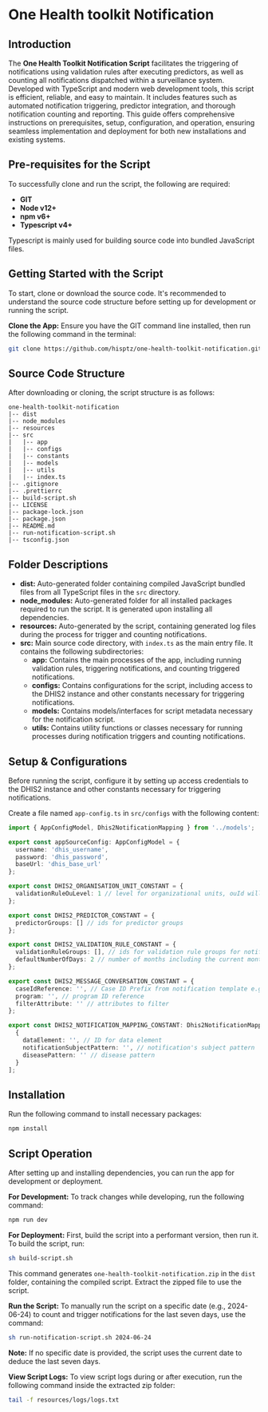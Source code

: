 # One Health toolkit Notification

## Introduction
The **One Health Toolkit Notification Script** facilitates the triggering of notifications using validation rules after executing predictors, as well as counting all notifications dispatched within a surveillance system. Developed with TypeScript and modern web development tools, this script is efficient, reliable, and easy to maintain. It includes features such as automated notification triggering, predictor integration, and thorough notification counting and reporting. This guide offers comprehensive instructions on prerequisites, setup, configuration, and operation, ensuring seamless implementation and deployment for both new installations and existing systems.


## Pre-requisites for the Script

To successfully clone and run the script, the following are required:

- **GIT**
- **Node v12+**
- **npm v6+**
- **Typescript v4+**

Typescript is mainly used for building source code into bundled JavaScript files.

## Getting Started with the Script

To start, clone or download the source code. It's recommended to understand the source code structure before setting up for development or running the script.

**Clone the App:**
Ensure you have the GIT command line installed, then run the following command in the terminal:

```bash
git clone https://github.com/hisptz/one-health-toolkit-notification.git
```

## Source Code Structure

After downloading or cloning, the script structure is as follows:

```
one-health-toolkit-notification
|-- dist
|-- node_modules
|-- resources
|-- src
|   |-- app
|   |-- configs
|   |-- constants
|   |-- models
|   |-- utils
|   |-- index.ts
|-- .gitignore
|-- .prettierrc
|-- build-script.sh
|-- LICENSE
|-- package-lock.json
|-- package.json
|-- README.md
|-- run-notification-script.sh
|-- tsconfig.json
```

## Folder Descriptions

- **dist:** Auto-generated folder containing compiled JavaScript bundled files from all TypeScript files in the `src` directory.
- **node_modules:** Auto-generated folder for all installed packages required to run the script. It is generated upon installing all dependencies.
- **resources:** Auto-generated by the script, containing generated log files during the process for trigger and counting notifications.
- **src:** Main source code directory, with `index.ts` as the main entry file. It contains the following subdirectories:
  - **app:** Contains the main processes of the app, including running validation rules, triggering notifications, and counting triggered notifications.
  - **configs:** Contains configurations for the script, including access to the DHIS2 instance and other constants necessary for triggering notifications.
  - **models:** Contains models/interfaces for script metadata necessary for the notification script.
  - **utils:** Contains utility functions or classes necessary for running processes during notification triggers and counting notifications.

## Setup & Configurations

Before running the script, configure it by setting up access credentials to the DHIS2 instance and other constants necessary for triggering notifications.

Create a file named `app-config.ts` in `src/configs` with the following content:

```typescript
import { AppConfigModel, Dhis2NotificationMapping } from '../models';

export const appSourceConfig: AppConfigModel = {
  username: 'dhis_username',
  password: 'dhis_password',
  baseUrl: 'dhis_base_url'
};

export const DHIS2_ORGANISATION_UNIT_CONSTANT = {
  validationRuleOuLevel: 1 // level for organizational units, ouId will be fetched by level
};

export const DHIS2_PREDICTOR_CONSTANT = {
  predictorGroups: [] // ids for predictor groups
};

export const DHIS2_VALIDATION_RULE_CONSTANT = {
  validationRuleGroups: [], // ids for validation rule groups for notifications
  defaultNumberOfDays: 2 // number of months including the current month for getting the end date
};

export const DHIS2_MESSAGE_CONVERSATION_CONSTANT = {
  caseIdReference: '', // Case ID Prefix from notification template e.g., caseIdReference: 'Event ID:'
  program: '', // program ID reference
  filterAttribute: '' // attributes to filter
};

export const DHIS2_NOTIFICATION_MAPPING_CONSTANT: Dhis2NotificationMapping[] = [
  {
    dataElement: '', // ID for data element
    notificationSubjectPattern: '', // notification's subject pattern
    diseasePattern: '' // disease pattern
  }
];
```

## Installation

Run the following command to install necessary packages:

```bash
npm install
```

## Script Operation

After setting up and installing dependencies, you can run the app for development or deployment.

**For Development:**
To track changes while developing, run the following command:

```bash
npm run dev
```

**For Deployment:**
First, build the script into a performant version, then run it. To build the script, run:

```bash
sh build-script.sh
```

This command generates `one-health-toolkit-notification.zip` in the `dist` folder, containing the compiled script. Extract the zipped file to use the script.

**Run the Script:**
To manually run the script on a specific date (e.g., 2024-06-24) to count and trigger notifications for the last seven days, use the command:

```bash
sh run-notification-script.sh 2024-06-24
```

**Note:** If no specific date is provided, the script uses the current date to deduce the last seven days.

**View Script Logs:**
To view script logs during or after execution, run the following command inside the extracted zip folder:

```bash
tail -f resources/logs/logs.txt
```